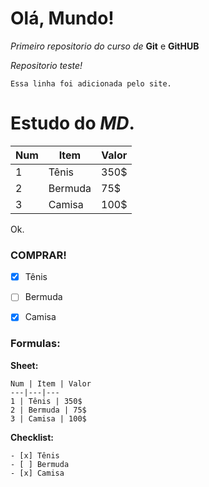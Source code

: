 # Olá, Mundo!
 *Primeiro repositorio do curso de* **Git** e **GitHUB**

*Repositorio teste!*

`Essa linha foi adicionada pelo site.`

# Estudo do _**MD**_.

Num | Item | Valor
---|---|---
1 | Tênis | 350$
2 | Bermuda | 75$
3 | Camisa | 100$

Ok.

### **COMPRAR!**
- [x] Tênis
- [ ] Bermuda
- [x] Camisa


### Formulas:
**Sheet:**
```
Num | Item | Valor
---|---|---
1 | Tênis | 350$
2 | Bermuda | 75$
3 | Camisa | 100$
```
**Checklist:**
```
- [x] Tênis
- [ ] Bermuda
- [x] Camisa
```